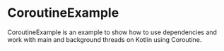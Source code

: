 # CoroutineExample

CoroutineExample is an example to show how to use dependencies and work with main and background threads on Kotlin using Coroutine. 

